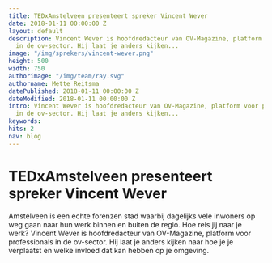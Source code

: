```yaml
---
title: TEDxAmstelveen presenteert spreker Vincent Wever
date: 2018-01-11 00:00:00 Z
layout: default
description: Vincent Wever is hoofdredacteur van OV-Magazine, platform voor professionals
  in de ov-sector. Hij laat je anders kijken...
image: "/img/sprekers/vincent-wever.png"
height: 500
width: 750
authorimage: "/img/team/ray.svg"
authorname: Mette Reitsma
datePublished: 2018-01-11 00:00:00 Z
dateModified: 2018-01-11 00:00:00 Z
intro: Vincent Wever is hoofdredacteur van OV-Magazine, platform voor professionals
  in de ov-sector. Hij laat je anders kijken...
keywords: 
hits: 2
nav: blog
---
```


# TEDxAmstelveen presenteert spreker Vincent Wever

<a href="{{site.url}}{{page.url}}" title="{{ page.title }}"><amp-img noloading width="250" height="250" alt="{{ page.title }}" layout="responsive" src="{{site.url}}{{ page.image }}" class="photo pull-left"></amp-img></a>

Amstelveen is een echte forenzen stad waarbij dagelijks vele inwoners op weg gaan naar hun werk binnen en buiten de regio. Hoe reis jij naar je werk? Vincent Wever is hoofdredacteur van OV-Magazine, platform voor professionals in de ov-sector. Hij laat je anders kijken naar hoe je je verplaatst en welke invloed dat kan hebben op je omgeving.  
